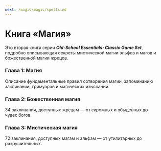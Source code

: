 ```yaml
---
next: /magic/magic/spells.md
---
```


# Книга «Магия»

Это вторая книга серии _**Old-School Essentials: Classic Game Set**_, подробно описывающая секреты мистической магии эльфов и магов и божественной магии жрецов.

### Глава 1: Магия

Описание фундаментальные правил сотворения магии, запоминанию заклинаний, гримуаров и магических изысканий.

### Глава 2: Божественная магия

34 заклинания, доступных жрецам — от скромных и обыденных до чудес богов.

### Глава 3: Мистическая магия

72 заклинания, доступных магам и эльфам — от утилитарных до разрушительных.
